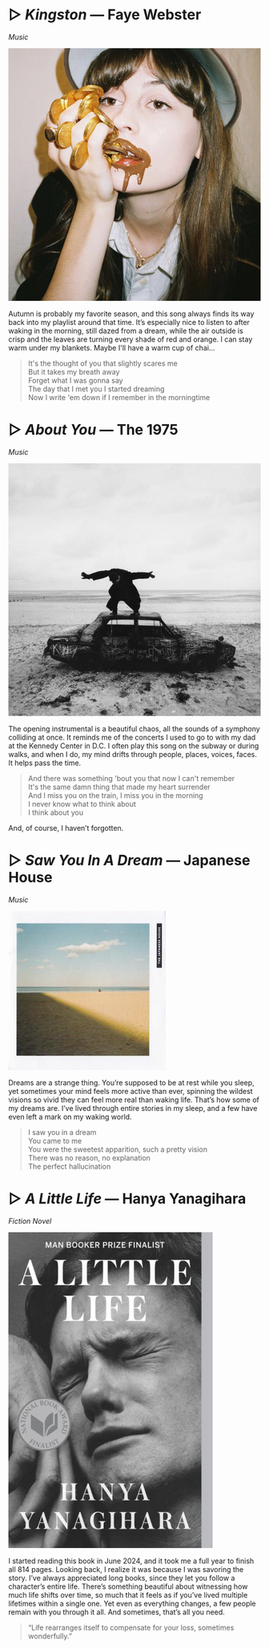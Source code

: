# ▷ *Kingston* — Faye Webster
*Music*

![Kingston](recs/kingston.jpg) 

Autumn is probably my favorite season, and this song always finds its way back into my playlist around that time. It’s especially nice to listen to after waking in the morning, still dazed from a dream, while the air outside is crisp and the leaves are turning every shade of red and orange. I can stay warm under my blankets. Maybe I'll have a warm cup of chai...

> It's the thought of you that slightly scares me   
> But it takes my breath away   
> Forget what I was gonna say   
> The day that I met you I started dreaming   
> Now I write 'em down if I remember in the morningtime  

# ▷ *About You* — The 1975
*Music*

![About You](recs/aboutyou.jpg)

The opening instrumental is a beautiful chaos, all the sounds of a symphony colliding at once. It reminds me of the concerts I used to go to with my dad at the Kennedy Center in D.C. I often play this song on the subway or during walks, and when I do, my mind drifts through people, places, voices, faces. It helps pass the time.

> And there was something 'bout you that now I can't remember   
> It's the same damn thing that made my heart surrender    
> And I miss you on the train, I miss you in the morning    
> I never know what to think about    
> I think about you   

And, of course, I haven’t forgotten.

# ▷ *Saw You In A Dream* — Japanese House
*Music*

![Saw You In a Dream](recs/sawyouinadream.jpg)

Dreams are a strange thing. You’re supposed to be at rest while you sleep, yet sometimes your mind feels more active than ever, spinning the wildest visions so vivid they can feel more real than waking life. That’s how some of my dreams are. I’ve lived through entire stories in my sleep, and a few have even left a mark on my waking world.

> I saw you in a dream   
> You came to me   
> You were the sweetest apparition, such a pretty vision     
> There was no reason, no explanation  
> The perfect hallucination  

# ▷ *A Little Life* — Hanya Yanagihara
*Fiction Novel*

![A Little Life](recs/alittlelife.jpg)

I started reading this book in June 2024, and it took me a full year to finish all 814 pages. Looking back, I realize it was because I was savoring the story. I’ve always appreciated long books, since they let you follow a character’s entire life. There’s something beautiful about witnessing how much life shifts over time, so much that it feels as if you’ve lived multiple lifetimes within a single one. Yet even as everything changes, a few people remain with you through it all. And sometimes, that’s all you need.

> “Life rearranges itself to compensate for your loss, sometimes wonderfully.”